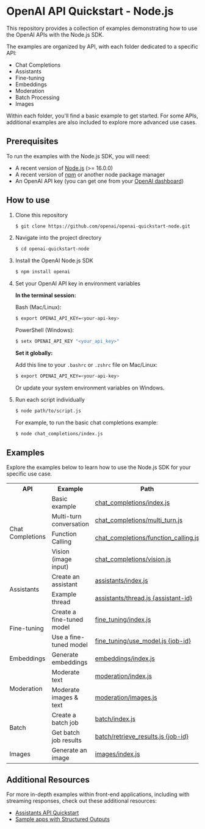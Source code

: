 # OpenAI API Quickstart - Node.js

This repository provides a collection of examples demonstrating how to use the OpenAI APIs with the Node.js SDK.

The examples are organized by API, with each folder dedicated to a specific API:

- Chat Completions
- Assistants
- Fine-tuning
- Embeddings
- Moderation
- Batch Processing
- Images

Within each folder, you'll find a basic example to get started. For some APIs, additional examples are also included to explore more advanced use cases.

## Prerequisites

To run the examples with the Node.js SDK, you will need:

- A recent version of [Node.js](https://nodejs.org/) (>= 16.0.0)
- A recent version of [npm](https://www.npmjs.com/) or another node package manager
- An OpenAI API key (you can get one from your [OpenAI dashboard](https://platform.openai.com/settings/organization/api-keys))

## How to use

1. Clone this repository

   ```bash
   $ git clone https://github.com/openai/openai-quickstart-node.git
   ```

2. Navigate into the project directory

   ```bash
   $ cd openai-quickstart-node
   ```

3. Install the OpenAI Node.js SDK

   ```bash
   $ npm install openai
   ```

4. Set your OpenAI API key in environment variables

   **In the terminal session:**

   Bash (Mac/Linux):

   ```bash
   $ export OPENAI_API_KEY=<your-api-key>
   ```

   PowerShell (Windows):

   ```bash
   $ setx OPENAI_API_KEY "<your_api_key>"
   ```

   **Set it globally:**

   Add this line to your `.bashrc` or `.zshrc` file on Mac/Linux:

   ```bash
   $ export OPENAI_API_KEY=<your-api-key>
   ```

   Or update your system environment variables on Windows.

5. Run each script individually

   ```bash
   $ node path/to/script.js
   ```

   For example, to run the basic chat completions example:

   ```bash
   $ node chat_completions/index.js
   ```

## Examples

Explore the examples below to learn how to use the Node.js SDK for your specific use case.

<table>
  <tr>
    <th>API</th>
    <th>Example</th>
    <th>Path</th>
  </tr>
  <tr>
    <td rowspan="4">Chat Completions</td>
    <td>Basic example</td>
    <td><a href="/chat_completions/index.js">chat_completions/index.js</a></td>
  </tr>
  <tr>
    <td>Multi-turn conversation</td>
    <td><a href="/chat_completions/multi_turn.js">chat_completions/multi_turn.js</a></td>
  </tr>
    <tr>
    <td>Function Calling</td>
    <td><a href="/chat_completions/function_calling.js">chat_completions/function_calling.js</a></td>
  </tr>
  <tr>
    <td>Vision (image input)</td>
    <td><a href="/chat_completions/vision.js">chat_completions/vision.js</a></td>
  </tr>
  <tr>
    <td rowspan="2">Assistants</td>
    <td>Create an assistant</td>
    <td><a href="/assistants/index.js">assistants/index.js</a></td>
  </tr>
  <tr>
    <td>Example thread</td>
    <td><a href="/assistants/thread.js">assistants/thread.js {assistant-id}</a></td>
  </tr>
  <tr>
  <td rowspan="2">Fine-tuning</td>
  <td>Create a fine-tuned model</td>
  <td><a href="/fine_tuning/index.js">fine_tuning/index.js</a></td>
  </tr>
  <tr>
    <td>Use a fine-tuned model</td>
    <td><a href="/fine_tuning/use_model.js">fine_tuning/use_model.js {job-id}</a></td>
  </tr>
  <tr>
    <td rowspan="1">Embeddings</td>
    <td>Generate embeddings</td>
    <td><a href="/embeddings/index.js">embeddings/index.js</a></td>
  </tr>
  <tr>
    <td rowspan="2">Moderation</td>
    <td>Moderate text</td>
    <td><a href="/moderation/index.js">moderation/index.js</a></td>
  </tr>
  <tr>
    <td>Moderate images & text</td>
    <td><a href="/moderation/images.js">moderation/images.js</a></td>
  </tr>
  <tr>
    <td rowspan="2">Batch</td>
    <td>Create a batch job</td>
    <td><a href="/batch/index.js">batch/index.js</a></td>
  </tr>
  <tr>
    <td>Get batch job results</td>
    <td><a href="/batch/retrieve_results.js">batch/retrieve_results.js {job-id}</a></td>
  </tr>
  <tr>
    <td rowspan="1">Images</td>
    <td>Generate an image</td>
    <td><a href="/images/index.js">images/index.js</a></td>
  </tr>
</table>

## Additional Resources

For more in-depth examples within front-end applications, including with streaming responses, check out these additional resources:

- [Assistants API Quickstart](https://github.com/openai/openai-assistants-quickstart)
- [Sample apps with Structured Outputs](https://github.com/openai/openai-structured-outputs-samples)
